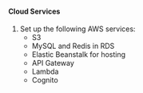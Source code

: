 #### **Cloud Services**
1. Set up the following AWS services:
    - S3
    - MySQL and Redis in RDS
    - Elastic Beanstalk for hosting
    - API Gateway
    - Lambda
    - Cognito